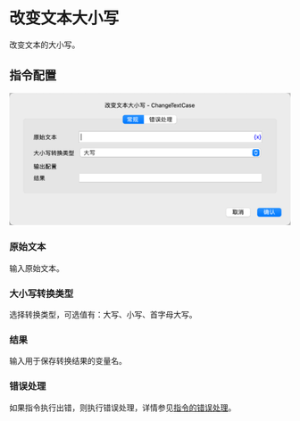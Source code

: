 # 改变文本大小写

改变文本的大小写。

## 指令配置

![改变文本大小写常规配置对话框](change_text_case_general_config.png)

### 原始文本

输入原始文本。

### 大小写转换类型

选择转换类型，可选值有：大写、小写、首字母大写。

### 结果

输入用于保存转换结果的变量名。

### 错误处理

如果指令执行出错，则执行错误处理，详情参见[指令的错误处理](../../../manual/error_handling.md)。
